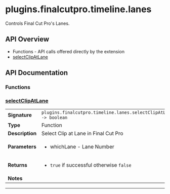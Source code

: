 # plugins.finalcutpro.timeline.lanes

Controls Final Cut Pro's Lanes.

## API Overview
* Functions - API calls offered directly by the extension
 * [selectClipAtLane](#selectclipatlane)

## API Documentation

### Functions


### [selectClipAtLane](#selectclipatlane)

|                                             |                                                                                     |
| --------------------------------------------|-------------------------------------------------------------------------------------|
| **Signature**                               | `plugins.finalcutpro.timeline.lanes.selectClipAtLane(whichLane) -> boolean`                                                                    |
| **Type**                                    | Function                                                                     |
| **Description**                             | Select Clip at Lane in Final Cut Pro                                                                     |
| **Parameters**                              | <ul><li>whichLane - Lane Number</li></ul> |
| **Returns**                                 | <ul><li>`true` if successful otherwise `false`</li></ul>          |
| **Notes**                                   | <ul></ul>                |

---
